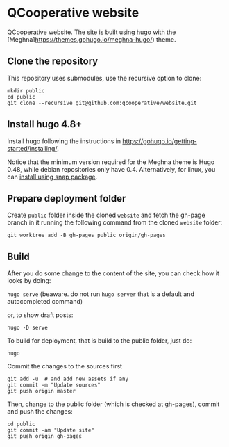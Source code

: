 # QCooperative website

QCooperative website. The site is built using [hugo](https://gohugo.io/) with the [Meghna]<https://themes.gohugo.io/meghna-hugo/>) theme.

## Clone the repository

This repository uses submodules, use the recursive option to clone:

```
mkdir public
cd public
git clone --recursive git@github.com:qcooperative/website.git
```

## Install hugo 4.8+

Install hugo following the instructions in <https://gohugo.io/getting-started/installing/>.

Notice that the minimum version required for the Meghna theme is Hugo 0.48, while debian repositories only have 0.4\. Alternatively, for linux, you can [install using snap package](https://gohugo.io/getting-started/installing/#snap-package).

## Prepare deployment folder

Create ```public``` folder inside the cloned ```website``` and fetch the gh-page branch in it running the following command from the cloned ```website``` folder:

```
git worktree add -B gh-pages public origin/gh-pages
```

## Build

After you do some change to the content of the site, you can check how it looks by doing:

```hugo serve``` (beaware. do not run ```hugo server``` that is a default and autocompleted command)

or, to show draft posts:

```
hugo -D serve
```

To build for deployment, that is build to the public folder, just do:

```
hugo
```


Commit the changes to the sources first

```
git add -u  # and add new assets if any
git commit -m "Update sources"
git push origin master
```

Then, change to the public folder (which is checked at gh-pages), commit and push the changes:

```
cd public
git commit -am "Update site"
git push origin gh-pages
```
